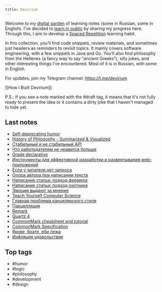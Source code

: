```yaml
---
title: Devirium
---
```


Welcome to my [digital garden](https://maggieappleton.com/garden-history) of learning notes (some in Russian, some in English). I've decided to [learn in public](https://dev.to/jbranchaud/how-i-learned-to-learn-in-public-2f4m) by sharing my progress here. Through this, I aim to develop a [Spaced Repetition](https://til.yenly.wtf/notes/spaced-repetition) learning habit.

In this collection, you’ll find code snippets, review materials, and sometimes just headers as reminders to revisit topics. It mainly covers software engineering, with a few snippets in Java and Go. You’ll also find philosophy from the Hellenes (a fancy way to say “ancient Greeks”), silly jokes, and other interesting things I’ve encountered. Most of it is in Russian, with some in English.

For updates, join my Telegram channel: https://t.me/devirium

[[How I Built Devirium]]

P.S.: If you see a note marked with the #draft tag, it means that it's not fully ready to present the idea or it contains a dirty joke that I haven't managed to hide yet.

## Last notes
- [Self-deprecating humor](2023/2023-10/Self-deprecating-humor.md)
- [History of Philosophy - Summarized & Visualized](draft/History-of-Philosophy---Summarized-&-Visualized.md)
- [Стабильный и не стабильный API](draft/Стабильный-и-не-стабильный-API.md)
- [Что работодателям не нравится больше](draft/Что-работодателям-не-нравится-больше.md)
- [Grade declarative](draft/Grade-declarative.md)
- [Инструменты для эффективной разработки и развертывания web-приложений](draft/Инструменты-для-эффективной-разработки-и-развертывания-web-приложений.md)
- [Если у читателя нет запроса](draft/Если-у-читателя-нет-запроса.md)
- [Опора автора при написании текста](draft/Опора-автора-при-написании-текста.md)
- [Написание статьи: подход фермера](draft/Написание-статьи:-подход-фермера.md)
- [Написание статьи: подход охотника](draft/Написание-статьи:-подход-охотника.md)
- [Эмоции выдают за мнение](2024-07/Эмоции-выдают-за-мнение.md)
- [Teach Yourself Computer Science](draft/Teach-Yourself-Computer-Science.md)
- [Главная проблема канцелярского стиля](2024-07/Главная-проблема-канцелярского-стиля.md)
- [Парцелляция](2024-07/Парцелляция.md)
- [Remark](2024-07/Remark.md)
- [Quartz 4](2024-07/Quartz-4.md)
- [CommonMark cheatsheet and tutorial](2024-07/CommonMark-cheatsheet-and-tutorial.md)
- [CommonMark Specification](2024-07/CommonMark-Specification.md)
- [Якове, брате, еби лежа](2024-07/Якове,-брате,-еби-лежа.md)
- [Инфляция удовольствия](2024-07/Инфляция-удовольствия.md)

## Top tags
- #humor
- #logic
- #philosophy
- #development
- #design
